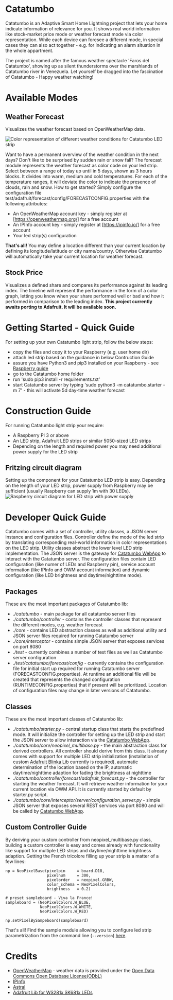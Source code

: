 # Catatumbo
Catatumbo is an Adaptive Smart Home Lightning project that lets your home indicate information of relevance for you. It shows real world information like stock-market price mode or weather forecast mode via color representation. While each device can foresee a different mode, in special cases they can also act together - e.g. for indicating an alarm situation in the whole appartment.

The project is named after the famous weather spectacle 'Faros del Catatumbo', showing up as silent thunderstorms over the marshlands of Catatumbo river in Venezuela.
Let yourself be dragged into the fascination of Catatumbo - Happy weather watching!

# Available Modes
## Weather Forecast
Visualizes the weather forecast based on OpenWeatherMap data.

![Color representation of different weather conditions for Catatumbo LED strip](https://github.com/MBizm/Catatumbo/blob/master/docs/forecast/color_chart-stairs.jpg)

Want to have a permanent overview of the weather condition in the next days? Don't like to be surprised by sudden rain or snow fall?
The forecast module represents the weather forecast as color code on your led strip. Select between a range of today up until in 5 days, shown as 3 hours blocks. It divides into warm, medium and cold temperatures. For each of the temperature ranges, it will deviate the color to indicate the presence of clouds, rain and snow.
How to get started? Simply configure the configuration file test/adafruit/forecast/config/FORECASTCONFIG.properties with the following attributes:

*   An OpenWeatherMap account key - simply register at [https://openweathermap.org/] for a free account 
*   An IPInfo account key - simply register at [https://ipinfo.io/] for a free account
*	Your led strip(s) configuration

**That's all!** You may define a location different than your current location by defining its longitude/latitude or city name/country. Otherwise Catatumbo will automatically take your current location for weather forecast.

## Stock Price
Visualizes a defined share and compares its performance against its leading index. The timeline will represent the performance in the form of a color graph, letting you know when your share performed well or bad and how it performed in comparison to the leading index.
**This project currently awaits porting to Adafruit. It will be available soon.** 

# Getting Started - Quick Guide
For setting up your own Catatumbo light strip, follow the below steps:
* copy the files and copy it to your Raspberry (e.g. user home dir)
* attach led strip based on the guidance in below Contruction Guide
* assure you have Python3 and pip3 installed on your Raspberry - see [Raspberry guide](https://www.raspberrypi.org/documentation/linux/software/python.md)
* go to the Catatumbo home folder
* run 'sudo pip3 install -r requirements.txt'
* start Catatumbo server by typing 'sudo python3 -m catatumbo.starter -m 7' - this will activate 5d day-time weather forecast

# Construction Guide
For running Catatumbo light strip your require:
* A Raspberry PI 3 or above
* An LED strip, Adafruit LED strips or similar 5050-sized LED strips
* Depending on the length and required power you may need additional power supply for the LED strip

## Fritzing circuit diagram
Setting up the component for your Catatumbo LED strip is easy. Depending on the length of your LED strip, power supply from Raspberry may be sufficient (usually Raspberry can supply 1m with 30 LEDs).
![Raspberry circuit diagram for LED strip with power supply](https://github.com/MBizm/Catatumbo/blob/master/docs/core/circuit-diagram-RaspiAdafruitLED.jpg)

# Developer Quick Guide
Catatumbo comes with a set of controller, utility classes, a JSON server instance and configuration files. Controller define the mode of the led strip by translating corresponding real-world information in color representations on the LED strip. Utility classes abstract the lower level LED strip implementation. The JSON server is the gateway for [Catatumbo WebApp](https://github.com/MBizm/CatatumboWebApp) to interact with the Catatumbo server. The configuration files contain LED configuration (like numer of LEDs and Raspberry pin), service account information (like IPInfo and OWM account information) and dynamic configuration (like LED brightness and daytime/nighttime mode).

## Packages
These are the most important packages of Catatumbo lib:
* *./catatumbo* - main package for all catatumbo server files
* *./catatumbo/controller* - contains the controller classes that represent the different modes, e.g. weather forecast
* *./core* - contains LED abstraction classes as well as additional utility and JSON server files required for running Catatumbo server
* *./core/interceptor* - contains simple JSON server that exposes services on port 8080
* *./test* - currently combines a number of test files as well as Catatumbo server configuration
* *./test/catatumbo/forecast/config* - currently contains the configuration file for initial start up required for running Catatumbo server (FORECASTCONFIG.properties). At runtime an additional file will be created that represents the changed configuration (RUNTIMECONFIG.properties) that if present will be prioritized. Location of configuration files may change in later versions of Catatumbo.

## Classes
These are the most important classes of Catatumbo lib:
* *./catatumbo/starter.py* - central startup class that starts the predefined mode. It will initialize the controller for setting up the LED strip and start the JSON server to allow interaction via the [Catatumbo WebApp](https://github.com/MBizm/CatatumboWebApp).
* *./catatumbo/core/neopixel_multibase.py* - the main abstraction class for derived controllers. All controller should derive from this class. It already comes with support for multiple LED strip initialization (installation of custom [Adafruit Blinka Lib](https://github.com/MBizm/Adafruit_Blinka) currently is required), automatic determination of the location based on the IP, automatic daytime/nighttime adaption for fading the brightness at nighttime
* *./catatumbo/controller/forecast/adafruit_forecast.py* - the controller for starting the weather forecast. It will retrieve weather information for your current location via OWM API. It is currently started by default by starter.py script.
* *./catatumbo/core/interceptor/server/configuration_server.py* - simple JSON server that exposes several REST services via port 8080 and will be called by [Catatumbo WebApp](https://github.com/MBizm/CatatumboWebApp).

## Custom Controller Guide
By deriving your custom controller from neopixel_multibase.py class, building a custom controller is easy and comes already with functionality like support for multiple LED strips and daytime/nighttime brightness adaption.
Getting the French tricolore filling up your strip is a matter of a few lines:

	np = NeoPixelBase(pixelpin     = board.D18, 
                      pixelnum     = 300, 
                      pixelorder   = neopixel.GRBW, 
                      color_schema = NeoPixelColors,
                      brightness   = 0.2)
    
    # preset sampleboard - Viva la France!
    sampleboard = (NeoPixelColors.W_BLUE,
                   NeoPixelColors.W_WHITE,
                   NeoPixelColors.W_RED)    

    np.setPixelBySampeboard(sampleboard)
That's all! Find the sample module allowing you to configure led strip parametrization from the command line (`--version`) [here](https://github.com/MBizm/Catatumbo/blob/master/src/test/adafruit/neopixel_base_simpletest.py).

# Credits
- [OpenWeatherMap](https://openweathermap.org/) - weather data is provided under the [Open Data Commons Open Database License(ODbL)](http://opendatacommons.org/licenses/odbl/)
- [IPInfo](https://github.com/ipinfo/python)
- [Astral](https://github.com/sffjunkie/astral)
- [Adafruit Lib for WS281x SK681x LEDs](https://github.com/adafruit)
